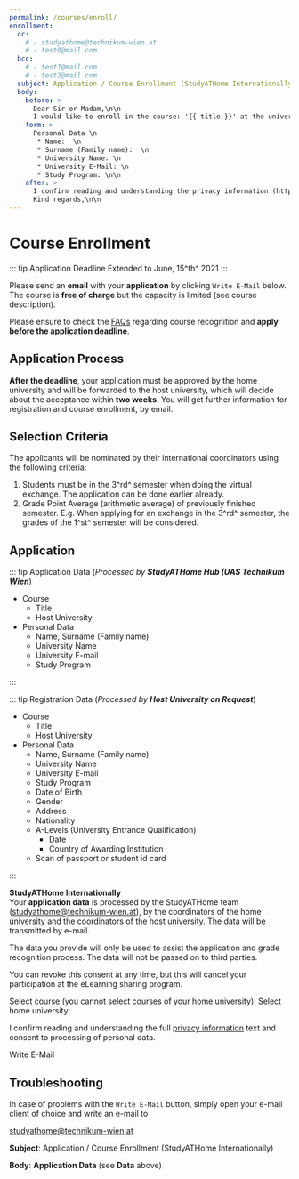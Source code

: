 ```yaml
---
permalink: /courses/enroll/
enrollment:
  cc:
    # - studyathome@technikum-wien.at
    # - test0@mail.com
  bcc:
    # - test1@mail.com
    # - test2@mail.com
  subject: Application / Course Enrollment (StudyATHome Internationally)
  body:
    before: >
      Dear Sir or Madam,\n\n
      I would like to enroll in the course: '{{ title }}' at the university {{ university.name }}.\n\n
    form: >
      Personal Data \n
       * Name:  \n
       * Surname (Family name):  \n
       * University Name: \n
       * University E-Mail: \n
       * Study Program: \n\n
    after: >
      I confirm reading and understanding the privacy information (https://hub.studyathome.technikum-wien.at/studyathome/privacy.html) and consent to the processing of personal data.\n\n
      Kind regards,\n\n
---
```


# Course Enrollment

::: tip Application Deadline
Extended to June, 15^th^ 2021
:::

Please send an **email** with your **application** by clicking ```Write E-Mail``` below. The course is **free of charge** but the capacity is limited (see course description).

Please ensure to check the [FAQs](/e-learning-sharing/faq.html) regarding course recognition and **apply before the application deadline**.

## Application Process

**After the deadline**, your application must be approved by the home university and will be forwarded to the host university, which will decide about the acceptance within **two weeks**. You will get further information for registration and course enrollment, by email.

## Selection Criteria

The applicants will be nominated by their international coordinators using the following criteria:

1. Students must be in the 3^rd^ semester when doing the virtual exchange. The application can be done earlier already.
2. Grade Point Average (arithmetic average) of previously finished semester. E.g. When applying for an exchange in the 3^rd^ semester, the grades of the 1^st^ semester will be considered.

## Application

<RequiredData title="Data">

::: tip Application Data
(_Processed by **StudyATHome Hub (UAS Technikum Wien**_)

- Course
  - Title
  - Host University
- Personal Data
  - Name, Surname (Family name)
  - University Name
  - University E-mail
  - Study Program

:::

::: tip Registration Data
(_Processed by **Host University on Request**_)

- Course
  - Title
  - Host University
- Personal Data
  - Name, Surname (Family name)
  - University Name
  - University E-mail
  - Study Program
  - Date of Birth
  - Gender
  - Address
  - Nationality
  - A-Levels (University Entrance Qualification)
    - Date
    - Country of Awarding Institution
  - Scan of passport or student id card

:::

</RequiredData>

<Disclaimer title="Privacy Disclaimer" open>

**StudyATHome Internationally**  
Your **application data** is processed by the StudyATHome team (studyathome@technikum-wien.at), by the coordinators of the home university and the coordinators of the host university. The data will be transmitted by e-mail.

The data you provide will only be used to assist the application and grade recognition process. The data will not be passed on to third parties.

You can revoke this consent at any time, but this will cancel your participation at the eLearning sharing program.

</Disclaimer>

Select course (you cannot select courses of your home university):
<CourseSelection path="/courses/" placeholder="-- Please choose a course --"/>
Select home university:
<UniversitySelection path="/studyathome/partner/" placeholder="-- Please choose your home university --"/>

<Confirmation>

I confirm reading and understanding the full [privacy information](/studyathome/privacy.md) text and consent to processing of personal data.

</Confirmation>

<EMail>Write E-Mail</EMail>

## Troubleshooting

In case of problems with the ```Write E-Mail``` button, simply open your e-mail client of choice and write an e-mail to

[studyathome@technikum-wien.at](mailto:studyathome@technikum-wien.at)

**Subject**: Application / Course Enrollment (StudyATHome Internationally)

**Body**: **Application Data** (see **Data** above)